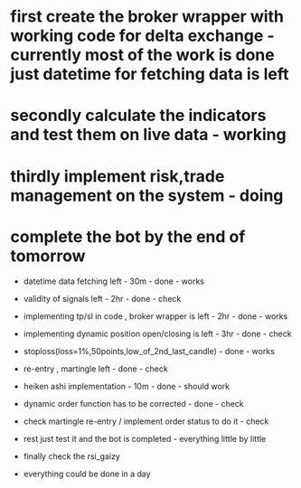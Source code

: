 # first create the broker wrapper with working code for delta exchange - currently most of the work is done just datetime for fetching data is left

# secondly calculate the indicators and test them on live data - working

# thirdly implement risk,trade management on the system - doing

# complete the bot by the end of tomorrow

- datetime data fetching left - 30m - done - works
- validity of signals left - 2hr - done - check
- implementing tp/sl in code , broker wrapper is left - 2hr - done - works
- implementing dynamic position open/closing is left - 3hr - done - check
- stoploss(loss=1%,50points,low_of_2nd_last_candle) - done - works
- re-entry , martingle left - done - check
- heiken ashi implementation - 10m - done - should work
- dynamic order function has to be corrected - done - check
- check martingle re-entry / implement order status to do it - check
- rest just test it and the bot is completed - everything little by little
- finally check the rsi_gaizy

- everything could be done in a day
